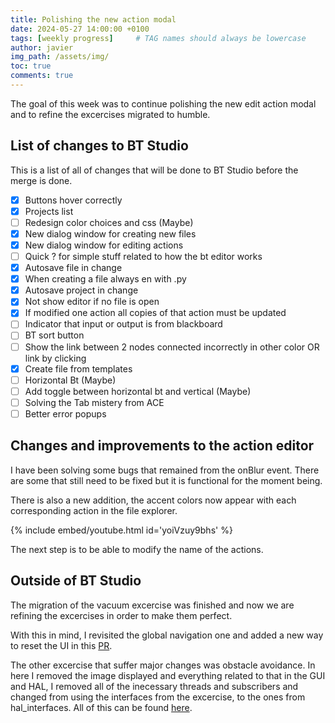 ```yaml
---
title: Polishing the new action modal
date: 2024-05-27 14:00:00 +0100
tags: [weekly progress]     # TAG names should always be lowercase
author: javier
img_path: /assets/img/
toc: true
comments: true
---
```


The goal of this week was to continue polishing the new edit action modal and to refine the excercises migrated to humble.

## List of changes to BT Studio

This is a list of all of changes that will be done to BT Studio before the merge is done.

- [X] Buttons hover correctly
- [X] Projects list
- [ ] Redesign color choices and css (Maybe)
- [X] New dialog window for creating new files
- [X] New dialog window for editing actions
- [ ] Quick ? for simple stuff related to how the bt editor works
- [X] Autosave file in change
- [X] When creating a file always en with .py
- [X] Autosave project in change
- [X] Not show editor if no file is open
- [X] If modified one action all copies of that action must be updated
- [ ] Indicator that input or output is from blackboard
- [ ] BT sort button
- [ ] Show the link between 2 nodes connected incorrectly in other color OR link by clicking
- [X] Create file from templates
- [ ] Horizontal Bt (Maybe)
- [ ] Add toggle between horizontal bt and vertical (Maybe)
- [ ] Solving the Tab mistery from ACE
- [ ] Better error popups

## Changes and improvements to the action editor

I have been solving some bugs that remained from the onBlur event. There are some that still need to be fixed but it is functional for the moment being.

There is also a new addition, the accent colors now appear with each corresponding action in the file explorer.

{% include embed/youtube.html id='yoiVzuy9bhs' %}

The next step is to be able to modify the name of the actions.

## Outside of BT Studio

The migration of the vacuum excercise was finished and now we are refining the excercises in order to make them perfect.

With this in mind, I revisited the global navigation one and added a new way to reset the UI in this [PR](https://github.com/JdeRobot/RoboticsAcademy/pull/2543).

The other excercise that suffer major changes was obstacle avoidance. In here I removed the image displayed and everything related to that in the GUI and HAL, I removed all of the inecessary threads and subscribers and changed from using the interfaces from the excercise, to the ones from hal_interfaces. All of this can be found [here](https://github.com/JdeRobot/RoboticsAcademy/pull/2545).
